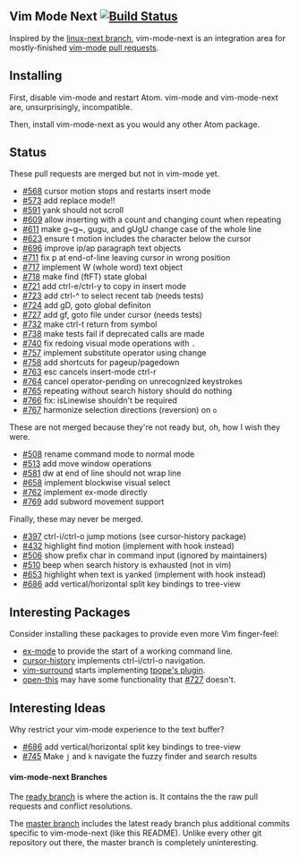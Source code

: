 ## Vim Mode Next [![Build Status](https://travis-ci.org/bronson/vim-mode-next.svg?branch=master)](https://travis-ci.org/bronson/vim-mode-next)

Inspired by the [linux-next branch](https://lwn.net/Articles/289013/), vim-mode-next is
an integration area for mostly-finished [vim-mode pull requests](https://github.com/atom/vim-mode/pulls).


## Installing

First, disable vim-mode and restart Atom.  vim-mode and vim-mode-next are, unsurprisingly, incompatible.

Then, install vim-mode-next as you would any other Atom package.


## Status

These pull requests are merged but not in vim-mode yet.

* [#568](https://github.com/atom/vim-mode/pull/568) cursor motion stops and restarts insert mode
* [#573](https://github.com/atom/vim-mode/pull/573) add replace mode!!
* [#591](https://github.com/atom/vim-mode/pull/591) yank should not scroll
* [#609](https://github.com/atom/vim-mode/pull/609) allow inserting with a count and changing count when repeating
* [#611](https://github.com/atom/vim-mode/pull/611) make g~g~, gugu, and gUgU change case of the whole line
* [#623](https://github.com/atom/vim-mode/pull/623) ensure t motion includes the character below the cursor
* [#696](https://github.com/atom/vim-mode/pull/696) improve ip/ap paragraph text objects
* [#711](https://github.com/atom/vim-mode/pull/711) fix p at end-of-line leaving cursor in wrong position
* [#717](https://github.com/atom/vim-mode/pull/717) implement W (whole word) text object
* [#718](https://github.com/atom/vim-mode/pull/718) make find (ftFT) state global
* [#721](https://github.com/atom/vim-mode/pull/721) add ctrl-e/ctrl-y to copy in insert mode
* [#723](https://github.com/atom/vim-mode/pull/723) add ctrl-^ to select recent tab (needs tests)
* [#724](https://github.com/atom/vim-mode/pull/724) add gD, goto global definiton
* [#727](https://github.com/atom/vim-mode/pull/727) add gf, goto file under cursor (needs tests)
* [#732](https://github.com/atom/vim-mode/pull/732) make ctrl-t return from symbol
* [#738](https://github.com/atom/vim-mode/pull/738) make tests fail if deprecated calls are made
* [#740](https://github.com/atom/vim-mode/pull/740) fix redoing visual mode operations with `.`
* [#757](https://github.com/atom/vim-mode/pull/757) implement substitute operator using change
* [#758](https://github.com/atom/vim-mode/pull/758) add shortcuts for pageup/pagedown
* [#763](https://github.com/atom/vim-mode/pull/763) esc cancels insert-mode ctrl-r
* [#764](https://github.com/atom/vim-mode/pull/764) cancel operator-pending on unrecognized keystrokes
* [#765](https://github.com/atom/vim-mode/pull/765) repeating without search history should do nothing
* [#766](https://github.com/atom/vim-mode/pull/766) fix: isLinewise shouldn't be required
* [#767](https://github.com/atom/vim-mode/pull/767) harmonize selection directions (reversion) on `o`

These are not merged because they're not ready but, oh, how I wish they were.

* [#508](https://github.com/atom/vim-mode/pull/508) rename command mode to normal mode
* [#513](https://github.com/atom/vim-mode/pull/513) add move window operations
* [#581](https://github.com/atom/vim-mode/pull/581) dw at end of line should not wrap line
* [#658](https://github.com/atom/vim-mode/pull/658) implement blockwise visual select
* [#762](https://github.com/atom/vim-mode/pull/762) implement ex-mode directly
* [#769](https://github.com/atom/vim-mode/pull/769) add subword movement support

Finally, these may never be merged.

* [#397](https://github.com/atom/vim-mode/pull/397) ctrl-i/ctrl-o jump motions (see cursor-history package)
* [#432](https://github.com/atom/vim-mode/pull/432) highlight find motion (implement with hook instead)
* [#506](https://github.com/atom/vim-mode/pull/506) show prefix char in command input (ignored by maintainers)
* [#510](https://github.com/atom/vim-mode/pull/510) beep when search history is exhausted (not in vim)
* [#653](https://github.com/atom/vim-mode/pull/653) highlight when text is yanked (implement with hook instead)
* [#686](https://github.com/atom/vim-mode/pull/686) add vertical/horizontal split key bindings to tree-view


## Interesting Packages

Consider installing these packages to provide even more Vim finger-feel:

* [ex-mode](https://atom.io/packages/ex-mode) to provide the start of a working command line.
* [cursor-history](https://atom.io/packages/cursor-history) implements ctrl-i/ctrl-o navigation.
* [vim-surround](https://atom.io/packages/vim-surround) starts implementing
  [tpope's plugin](https://github.com/tpope/vim-surround).
* [open-this](https://atom.io/packages/open-this) may have some functionality that
  [#727](https://github.com/atom/vim-mode/pull/727) doesn't.


## Interesting Ideas

Why restrict your vim-mode experience to the text buffer?

* [#686](https://github.com/atom/vim-mode/pull/686) add vertical/horizontal split key bindings to tree-view
* [#745](https://github.com/atom/vim-mode/pull/745) Make `j` and `k` navigate the fuzzy finder and search results


#### vim-mode-next Branches

The [ready branch](https://github.com/bronson/vim-mode-next/commits/ready)
is where the action is.  It contains the the raw pull requests and
conflict resolutions.

The [master branch](https://github.com/bronson/vim-mode-next/commits/master)
includes the latest ready branch plus additional commits specific to vim-mode-next
(like this README).  Unlike every other git repository out there,
the master branch is completely uninteresting.
